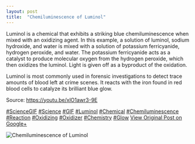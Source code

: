 ```yaml
---
layout: post
title:  "Chemiluminescence of Luminol"
---
```


Luminol is a chemical that exhibits a striking blue chemiluminescence when mixed with an oxidizing agent. In this example, a solution of luminol, sodium hydroxide, and water is mixed with a solution of potassium ferricyanide, hydrogen peroxide, and water. The potassium ferricyanide acts as a catalyst to produce molecular oxygen from the hydrogen peroxide, which then oxidizes the luminol. Light is given off as a byproduct of the oxidation.   
  
Luminol is most commonly used in forensic investigations to detect trace amounts of blood left at crime scenes. It reacts with the iron found in red blood cells to catalyze its brilliant blue glow.  
  
Source: <https://youtu.be/xlO1awr3-9E>  
  
[#ScienceGIF](https://plus.google.com/s/%23ScienceGIF/posts) [#Science](https://plus.google.com/s/%23Science/posts) [#GIF](https://plus.google.com/s/%23GIF/posts) [#Luminol](https://plus.google.com/s/%23Luminol/posts) [#Chemical](https://plus.google.com/s/%23Chemical/posts) [#Chemiluminescence](https://plus.google.com/s/%23Chemiluminescence/posts) [#Reaction](https://plus.google.com/s/%23Reaction/posts) [#Oxidizing](https://plus.google.com/s/%23Oxidizing/posts) [#Oxidizer](https://plus.google.com/s/%23Oxidizer/posts) [#Chemistry](https://plus.google.com/s/%23Chemistry/posts) [#Glow](https://plus.google.com/s/%23Glow/posts)
[View Original Post on Google+](https://plus.google.com/+ColinSullender/posts/3rbdUxTa3zV)

![Chemiluminescence of Luminol](/assets/img/2015-09-18-Chemiluminescence-of-Luminol.gif)
